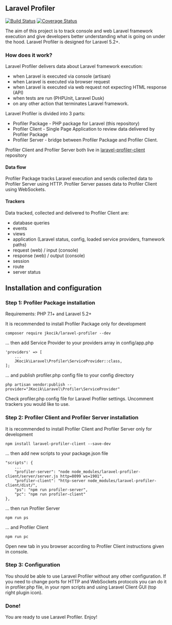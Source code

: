 ## Laravel Profiler

[![Build Status](https://travis-ci.org/jkocik/laravel-profiler.svg?branch=master)](https://travis-ci.org/jkocik/laravel-profiler)
[![Coverage Status](https://coveralls.io/repos/github/jkocik/laravel-profiler/badge.svg?branch=master)](https://coveralls.io/github/jkocik/laravel-profiler?branch=master)

The aim of this project is to track console and web Laravel framework execution and give developers
better understanding what is going on under the hood. Laravel Profiler is designed for Laravel 5.2+.

### How does it work?

Laravel Profiler delivers data about Laravel framework execution:
- when Laravel is executed via console (artisan)
- when Laravel is executed via browser request
- when Laravel is executed via web request not expecting HTML response (API)
- when tests are run (PHPUnit, Laravel Dusk)
- on any other action that terminates Laravel framework.

Laravel Profiler is divided into 3 parts:
- Profiler Package - PHP package for Laravel (this repository)
- Profiler Client - Single Page Application to review data delivered by Profiler Package
- Profiler Server - bridge between Profiler Package and Profiler Client.

Profiler Client and Profiler Server both live in [laravel-profiler-client](https://github.com/jkocik/laravel-profiler-client) repository

#### Data flow

Profiler Package tracks Laravel execution and sends collected data to Profiler Server using HTTP.
Profiler Server passes data to Profiler Client using WebSockets.

#### Trackers

Data tracked, collected and delivered to Profiler Client are:
- database queries
- events
- views
- application (Laravel status, config, loaded service providers, framework paths)
- request (web) / input (console)
- response (web) / output (console)
- session
- route
- server status

## Installation and configuration

### Step 1: Profiler Package installation

Requirements: PHP 7.1+ and Laravel 5.2+

It is recommended to install Profiler Package only for development

```
composer require jkocik/laravel-profiler --dev
```

... then add Service Provider to your providers array in config/app.php

```
'providers' => [
    ...    
    JKocik\Laravel\Profiler\ServiceProvider::class,
];
``` 

... and publish profiler.php config file to your config directory

```
php artisan vendor:publish --provider="JKocik\Laravel\Profiler\ServiceProvider"
```

Check profiler.php config file for Laravel Profiler settings.
Uncomment trackers you would like to use.

### Step 2: Profiler Client and Profiler Server installation

It is recommended to install Profiler Client and Profiler Server only for development

```
npm install laravel-profiler-client --save-dev
```

... then add new scripts to your package.json file

```
"scripts": {
    ...
    "profiler-server": "node node_modules/laravel-profiler-client/server/server.js http=8099 ws=1901",
    "profiler-client": "http-server node_modules/laravel-profiler-client/dist/",
    "ps": "npm run profiler-server",
    "pc": "npm run profiler-client"    
},
```

... then run Profiler Server

```
npm run ps
```

... and Profiler Client

```
npm run pc
```

Open new tab in you browser according to Profiler Client instructions given in console.

### Step 3: Configuration

You should be able to use Laravel Profiler without any other configuration. If you need to change
ports for HTTP and WebSockets protocols you can do it in profiler.php file, in your npm scripts
and using Laravel Client GUI (top right plugin icon).

### Done!
 
You are ready to use Laravel Profiler. Enjoy!
